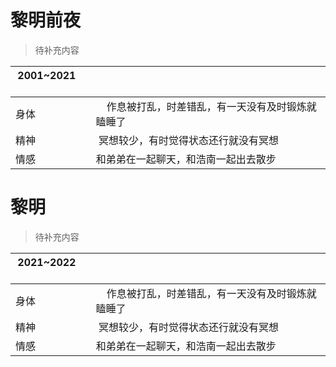 # 黎明前夜
>待补充内容

| 2001~2021      |      | 
|  -    |   -  |  
| 身体       |    作息被打乱，时差错乱，有一天没有及时锻炼就瞌睡了    |    
| 精神       |    冥想较少，有时觉得状态还行就没有冥想   |    
| 情感       |    和弟弟在一起聊天，和浩南一起出去散步  | 



# 黎明
>待补充内容

| 2021~2022      |      | 
|  -    |   -  |  
| 身体       |    作息被打乱，时差错乱，有一天没有及时锻炼就瞌睡了    |    
| 精神       |    冥想较少，有时觉得状态还行就没有冥想   |    
| 情感       |    和弟弟在一起聊天，和浩南一起出去散步  | 

